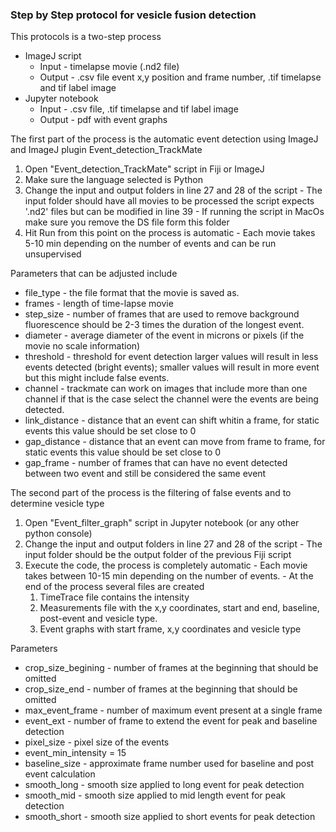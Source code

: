 ### Step by Step protocol for vesicle fusion detection ###

This protocols is a two-step process
  - ImageJ script
    - Input - timelapse movie (.nd2 file)
    - Output - .csv file event x,y position and frame number, .tif timelapse
    and tif label image
  - Jupyter notebook
    - Input - .csv file, .tif timelapse and tif label image
    - Output - pdf with event graphs

The first part of the process is the automatic event detection using ImageJ
and ImageJ plugin Event_detection_TrackMate

  1. Open "Event_detection_TrackMate" script in Fiji or ImageJ
  1. Make sure the language selected is Python
  1. Change the input and output folders in line 27 and 28 of the script
    - The input folder should have all movies to be processed the script
    expects '.nd2' files but can be modified in line 39
    - If running the script in MacOs make sure you remove the DS file form
    this folder
  1. Hit Run from this point on the process is automatic
    - Each movie takes 5-10 min depending on the number of events and can be
    run unsupervised

Parameters that can be adjusted include
 - file_type - the file format that the movie is saved as.
 - frames - length of time-lapse movie
 - step_size - number of frames that are used to remove background fluorescence
 should be 2-3 times the duration of the longest event.
 - diameter - average diameter of the event in microns or pixels (if the movie
 no scale information)
 - threshold - threshold for event detection larger values will result in less
 events detected (bright events); smaller values will result in more event but
 this might include false events.
 - channel - trackmate can work on images that include more than one channel if
 that is the case select the channel were the events are being detected.
 - link_distance - distance that an event can shift whitin a frame, for static
 events this value should be set close to 0
 - gap_distance - distance that an event can move from frame to frame, for
 static events this value should be set close to 0
 - gap_frame - number of frames that can have no event detected between
 two event and still be considered the same event


The second part of the process is the filtering of false events and to determine
vesicle type

  1. Open "Event_filter_graph" script in Jupyter notebook (or any other python
  console)
  1. Change the input and output folders in line 27 and 28 of the script
    - The input folder should be the output folder of the previous Fiji script
  1. Execute the code, the process is completely automatic
    - Each movie takes between 10-15 min depending on the number of events.
    - At the end of the process several files are created
      1. TimeTrace file contains the intensity
      1. Measurements file with the x,y coordinates, start and end, baseline,
      post-event and vesicle type.
      1. Event graphs with start frame, x,y coordinates and vesicle type

Parameters
 - crop_size_begining - number of frames at the beginning that should be omitted
 - crop_size_end - number of frames at the beginning that should be omitted
 - max_event_frame - number of maximum event present at a single frame
 - event_ext - number of frame to extend the event for peak and baseline detection
 - pixel_size - pixel size of the events
 - event_min_intensity = 15
 - baseline_size - approximate frame number used for baseline and post event calculation
 - smooth_long - smooth size applied to long event for peak detection
 - smooth_mid - smooth size applied to mid length event for peak detection
 - smooth_short - smooth size applied to short events for peak detection
